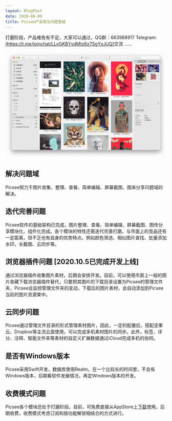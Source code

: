 ```yaml
---
layout: BlogPost
date: 2020-08-09
title: Picsee产品常见问题答疑
---
```


打磨阶段，产品难免有不足，大家可以通过，QQ群：663988917 Telegram: [(https://t.me/joinchat/LLvGKBYvdMtz6z7SgYxJUQ)](https://t.me/joinchat/LLvGKBYvdMtz6z7SgYxJUQ)交流 ...... <!-- more --> 

![landscape.png](./images/Picsee_answer/landscape.png)

## 解决问题域
Picsee努力于图片收集、整理、查看、简单编辑、屏幕截图、图床分享问题域的解决。

## 迭代完善问题
Picsee软件的基础架构已完成，图片整理、查看、简单编辑、屏幕截图、图传分享模块化、组件化完成。各个模块的特性还需迭代完善打磨，与市面上的竞品还有一定距离，但不乏也有自身的优势特点。例如颜色筛选、相似图片查找、批量添加水印，长截图、云同步等。

## 浏览器插件问题 [2020.10.5已完成开发上线]
通过浏览器插件收集图片素材，后期会安排开发。目前，可以使用市面上一般的图片收藏下载浏览器插件替代，只要把其图片的下载目录设置为Picsee的管理文件夹，Picsee会监控管理文件夹的变动，下载后的图片素材，会自动添加到Picsee当前的图片资源束中。

## 云同步问题
Picsee通过管理文件目录的形式管理素材图片，因此，一定的配置后，搭配坚果云、Dropbox等主流云盘使用，可以完成多机素材图片的同步。此外，标签、评分、注释、智能文件夹等素材的自定义扩展数据通过iCloud完成多机的协同。

## 是否有Windows版本
Picsee采用Swift开发，数据库使用Realm。在一个比较长的时间里，不会有Windows版本，后期看软件发展情况，再定Windows版本的开发。

## 收费模式问题
Picsee各个模块还处于打磨阶段，目前，可免费直接从AppStore上[下载](https://apps.apple.com/cn/app/picsee-%E7%9C%8B%E5%9B%BE-%E6%88%AA%E5%9B%BE/id1454805783?mt=12)使用。后期收费，收费模式考虑订阅和按功能解锁相结合的方式进行。





